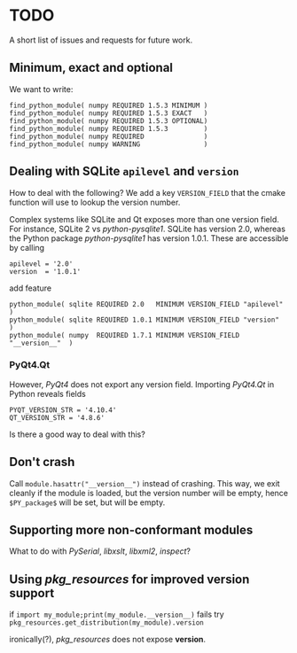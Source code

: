# TODO 

A short list of issues and requests for future work.

## Minimum, exact and optional

We want to write:

    find_python_module( numpy REQUIRED 1.5.3 MINIMUM )
    find_python_module( numpy REQUIRED 1.5.3 EXACT   )
    find_python_module( numpy REQUIRED 1.5.3 OPTIONAL)
    find_python_module( numpy REQUIRED 1.5.3         )
    find_python_module( numpy REQUIRED               )
    find_python_module( numpy WARNING                )



## Dealing with SQLite `apilevel` and `version`

How to deal with the following?  We add a key `VERSION_FIELD` that the cmake
function will use to lookup the version number.

Complex systems like SQLite and Qt exposes more than one version field.  For
instance, SQLite&nbsp;2 vs *python-pysqlite1*.  SQLite has version&nbsp;2.0,
whereas the Python package *python-pysqlite1* has version&nbsp;1.0.1.  These are
accessible by calling

    apilevel = '2.0'
    version  = '1.0.1'

add feature

    python_module( sqlite REQUIRED 2.0   MINIMUM VERSION_FIELD "apilevel"     )
    python_module( sqlite REQUIRED 1.0.1 MINIMUM VERSION_FIELD "version"      )
    python_module( numpy  REQUIRED 1.7.1 MINIMUM VERSION_FIELD "__version__"  )

### PyQt4.Qt

However, *PyQt4* does not export any version field.  Importing *PyQt4.Qt* in
Python reveals fields

    PYQT_VERSION_STR = '4.10.4'
    QT_VERSION_STR = '4.8.6'

Is there a good way to deal with this?


## Don't crash

Call `module.hasattr("__version__")` instead of crashing.  This way, we exit
cleanly if the module is loaded, but the version number will be empty, hence
`$PY_package$` will be set, but will be empty.



## Supporting more non-conformant modules

What to do with *PySerial*, *libxslt*, *libxml2*, *inspect*?


## Using *pkg_resources* for improved version support

if `import my_module;print(my_module.__version__)` fails try
`pkg_resources.get_distribution(my_module).version`

ironically(?), *pkg_resources* does not expose __version__.
